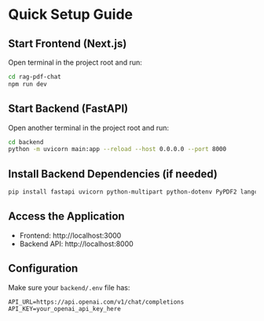 # Quick Setup Guide

## Start Frontend (Next.js)
Open terminal in the project root and run:
```bash
cd rag-pdf-chat
npm run dev
```

## Start Backend (FastAPI)
Open another terminal in the project root and run:
```bash
cd backend
python -m uvicorn main:app --reload --host 0.0.0.0 --port 8000
```

## Install Backend Dependencies (if needed)
```bash
pip install fastapi uvicorn python-multipart python-dotenv PyPDF2 langchain sentence-transformers faiss-cpu rank-bm25 numpy requests pydantic
```

## Access the Application
- Frontend: http://localhost:3000
- Backend API: http://localhost:8000

## Configuration
Make sure your `backend/.env` file has:
```
API_URL=https://api.openai.com/v1/chat/completions
API_KEY=your_openai_api_key_here
```
